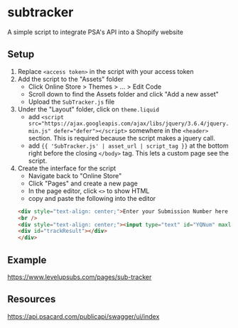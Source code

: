 # subtracker
A simple script to integrate PSA's API into a Shopify website

## Setup
1. Replace `<access token>` in the script with your access token
2. Add the script to the "Assets" folder
    * Click Online Store > Themes > ... > Edit Code
    * Scroll down to find the Assets folder and click "Add a new asset"
    * Upload the `SubTracker.js` file
3. Under the "Layout" folder, click on `theme.liquid`
    * add `<script src="https://ajax.googleapis.com/ajax/libs/jquery/3.6.4/jquery.min.js" defer="defer"></script>` somewhere in the `<header>` section. This is required because the script makes a jquery call.
    * add `{{ 'SubTracker.js' | asset_url | script_tag }}` at the bottom right before the closing `</body>` tag. This lets a custom page see the script.
4. Create the interface for the script
    * Navigate back to "Online Store"
    * Click "Pages" and create a new page
    * In the page editor, click `<>` to show HTML
    * copy and paste the following into the editor
    ```HTML
    <div style="text-align: center;">Enter your Submission Number here to see your order status.</div>
    <br />
    <div style="text-align: center;"><input type="text" id="YQNum" maxlength="30" /> <input type="button" value="Enter" onclick="trackSubmission(YQNum.value)" /> <br /> <br />
    <div id="trackResult"></div>
    </div>
    ```
## Example
https://www.levelupsubs.com/pages/sub-tracker

## Resources
https://api.psacard.com/publicapi/swagger/ui/index
